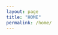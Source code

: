```yaml
---
layout: page
title: "HOME"
permalink: /home/
---
```

<html>
<title> "HELLO WORLD -- This site is under construction by mbaltaxe. Hang tight!" </title>

</html>

